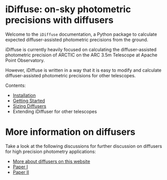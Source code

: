 # iDiffuse: on-sky photometric precisions with diffusers
Welcome to the `iDiffuse` documentation, a Python package to calculate expected diffuser-assisted photometric precisions from the ground.

iDiffuse is currently heavily focused on calculating the diffuser-assisted photometric precision of ARCTIC on the ARC 3.5m Telescope at Apache Point Observatory. 

However, iDiffuse is written in a way that it is easy to modify and calculate diffuser-assisted photometric precisions for other telescopes.

Contents:

- <a href='installation'>Installation</a>
- <a href='quickstart'>Getting Started</a>
- <a href='diffuser_calculator'>Sizing Diffusers</a>
- Extending iDiffuser for other telescopes 

# More information on diffusers
Take a look at the following discussions for further discussion on diffusers for high precision photometry applications:

- <a href='about_diffusers'>More about diffusers on this website</a>
- [Paper I](https://arxiv.org/abs/1710.01790)
- [Paper II](https://arxiv.org/abs/1807.04420)

